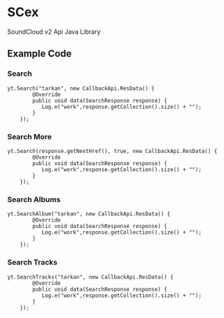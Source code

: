 # SCex
 SoundCloud v2 Api Java Library
 
## Example Code
### Search
	yt.Search("tarkan", new CallbackApi.ResData() {
            @Override
            public void data(SearchResponse response) {
               Log.e("work",response.getCollection().size() + "");
            }
        });	
### Search More 		
	yt.Search(response.getNextHref(), true, new CallbackApi.ResData() {
            @Override
            public void data(SearchResponse response) {
               Log.e("work",response.getCollection().size() + "");
            }
        });
### Search Albums
	yt.SearchAlbum("tarkan", new CallbackApi.ResData() {
            @Override
            public void data(SearchResponse response) {
               Log.e("work",response.getCollection().size() + "");
            }
        });
### Search Tracks
	yt.SearchTracks("tarkan", new CallbackApi.ResData() {
            @Override
            public void data(SearchResponse response) {
               Log.e("work",response.getCollection().size() + "");
            }
        });		